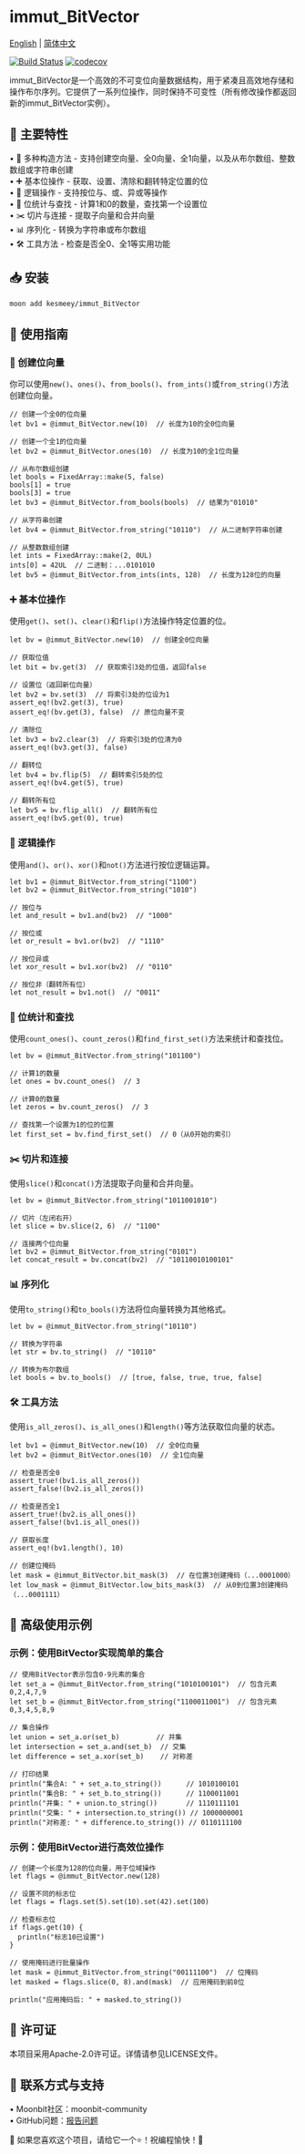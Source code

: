 # immut_BitVector


[English](https://github.com/moonbit-community/immut_BitVector/blob/main/README.md) | [简体中文](https://github.com/moonbit-community/immut_BitVector/blob/main/README_zh_CN.md)  



[![Build Status](https://img.shields.io/github/actions/workflow/status/moonbit-community/immut_BitVector/ci.yml)](https://github.com/moonbit-community/immut_BitVector/actions)  [![codecov](https://codecov.io/gh/moonbit-community/immut_BitVector/branch/main/graph/badge.svg)](https://codecov.io/gh/moonbit-community/immut_BitVector)  

immut_BitVector是一个高效的不可变位向量数据结构，用于紧凑且高效地存储和操作布尔序列。它提供了一系列位操作，同时保持不可变性（所有修改操作都返回新的immut_BitVector实例）。

## 🚀 主要特性
• 🔄 多种构造方法 - 支持创建空向量、全0向量、全1向量，以及从布尔数组、整数数组或字符串创建  
• ➕ 基本位操作 - 获取、设置、清除和翻转特定位置的位  
• 🔀 逻辑操作 - 支持按位与、或、异或等操作  
• 🔢 位统计与查找 - 计算1和0的数量，查找第一个设置位  
• ✂️ 切片与连接 - 提取子向量和合并向量  
• 📊 序列化 - 转换为字符串或布尔数组  
• 🛠️ 工具方法 - 检查是否全0、全1等实用功能  

## 📥 安装
```bash
moon add kesmeey/immut_BitVector
```

## 🚀 使用指南

### 🔨 创建位向量
你可以使用`new()`、`ones()`、`from_bools()`、`from_ints()`或`from_string()`方法创建位向量。

```moonbit
// 创建一个全0的位向量
let bv1 = @immut_BitVector.new(10)  // 长度为10的全0位向量

// 创建一个全1的位向量
let bv2 = @immut_BitVector.ones(10)  // 长度为10的全1位向量

// 从布尔数组创建
let bools = FixedArray::make(5, false)
bools[1] = true
bools[3] = true
let bv3 = @immut_BitVector.from_bools(bools)  // 结果为"01010"

// 从字符串创建
let bv4 = @immut_BitVector.from_string("10110")  // 从二进制字符串创建

// 从整数数组创建
let ints = FixedArray::make(2, 0UL)
ints[0] = 42UL  // 二进制：...0101010
let bv5 = @immut_BitVector.from_ints(ints, 128)  // 长度为128位的向量
```

### ➕ 基本位操作
使用`get()`、`set()`、`clear()`和`flip()`方法操作特定位置的位。

```moonbit
let bv = @immut_BitVector.new(10)  // 创建全0位向量

// 获取位值
let bit = bv.get(3)  // 获取索引3处的位值，返回false

// 设置位（返回新位向量）
let bv2 = bv.set(3)  // 将索引3处的位设为1
assert_eq!(bv2.get(3), true)
assert_eq!(bv.get(3), false)  // 原位向量不变

// 清除位
let bv3 = bv2.clear(3)  // 将索引3处的位清为0
assert_eq!(bv3.get(3), false)

// 翻转位
let bv4 = bv.flip(5)  // 翻转索引5处的位
assert_eq!(bv4.get(5), true)

// 翻转所有位
let bv5 = bv.flip_all()  // 翻转所有位
assert_eq!(bv5.get(0), true)
```

### 🔀 逻辑操作
使用`and()`、`or()`、`xor()`和`not()`方法进行按位逻辑运算。

```moonbit
let bv1 = @immut_BitVector.from_string("1100")
let bv2 = @immut_BitVector.from_string("1010")

// 按位与
let and_result = bv1.and(bv2)  // "1000"

// 按位或
let or_result = bv1.or(bv2)  // "1110"

// 按位异或
let xor_result = bv1.xor(bv2)  // "0110"

// 按位非（翻转所有位）
let not_result = bv1.not()  // "0011"
```

### 🔢 位统计和查找
使用`count_ones()`、`count_zeros()`和`find_first_set()`方法来统计和查找位。

```moonbit
let bv = @immut_BitVector.from_string("101100")

// 计算1的数量
let ones = bv.count_ones()  // 3

// 计算0的数量
let zeros = bv.count_zeros()  // 3

// 查找第一个设置为1的位的位置
let first_set = bv.find_first_set()  // 0（从0开始的索引）
```

### ✂️ 切片和连接
使用`slice()`和`concat()`方法提取子向量和合并向量。

```moonbit
let bv = @immut_BitVector.from_string("1011001010")

// 切片（左闭右开）
let slice = bv.slice(2, 6)  // "1100"

// 连接两个位向量
let bv2 = @immut_BitVector.from_string("0101")
let concat_result = bv.concat(bv2)  // "10110010100101"
```

### 📊 序列化
使用`to_string()`和`to_bools()`方法将位向量转换为其他格式。

```moonbit
let bv = @immut_BitVector.from_string("10110")

// 转换为字符串
let str = bv.to_string()  // "10110"

// 转换为布尔数组
let bools = bv.to_bools()  // [true, false, true, true, false]
```

### 🛠️ 工具方法
使用`is_all_zeros()`、`is_all_ones()`和`length()`等方法获取位向量的状态。

```moonbit
let bv1 = @immut_BitVector.new(10)  // 全0位向量
let bv2 = @immut_BitVector.ones(10)  // 全1位向量

// 检查是否全0
assert_true!(bv1.is_all_zeros())
assert_false!(bv2.is_all_zeros())

// 检查是否全1
assert_true!(bv2.is_all_ones())
assert_false!(bv1.is_all_ones())

// 获取长度
assert_eq!(bv1.length(), 10)

// 创建位掩码
let mask = @immut_BitVector.bit_mask(3)  // 在位置3创建掩码（...0001000）
let low_mask = @immut_BitVector.low_bits_mask(3)  // 从0到位置3创建掩码（...0001111）
```

## 🚀 高级使用示例

### 示例：使用BitVector实现简单的集合

```moonbit
// 使用BitVector表示包含0-9元素的集合
let set_a = @immut_BitVector.from_string("1010100101")  // 包含元素0,2,4,7,9
let set_b = @immut_BitVector.from_string("1100011001")  // 包含元素0,3,4,5,8,9

// 集合操作
let union = set_a.or(set_b)         // 并集
let intersection = set_a.and(set_b)  // 交集
let difference = set_a.xor(set_b)    // 对称差

// 打印结果
println("集合A: " + set_a.to_string())      // 1010100101
println("集合B: " + set_b.to_string())      // 1100011001
println("并集: " + union.to_string())       // 1110111101
println("交集: " + intersection.to_string()) // 1000000001
println("对称差: " + difference.to_string()) // 0110111100
```

### 示例：使用BitVector进行高效位操作

```moonbit
// 创建一个长度为128的位向量，用于位域操作
let flags = @immut_BitVector.new(128)

// 设置不同的标志位
let flags = flags.set(5).set(10).set(42).set(100)

// 检查标志位
if flags.get(10) {
  println("标志10已设置")
}

// 使用掩码进行批量操作
let mask = @immut_BitVector.from_string("00111100")  // 位掩码
let masked = flags.slice(0, 8).and(mask)  // 应用掩码到前8位

println("应用掩码后: " + masked.to_string())
```

## 📜 许可证
本项目采用Apache-2.0许可证。详情请参见LICENSE文件。

## 📢 联系方式与支持
• Moonbit社区：moonbit-community  
• GitHub问题：[报告问题](https://github.com/kesmeey/immut_BitVector/issues)

👋 如果您喜欢这个项目，请给它一个⭐！祝编程愉快！🚀
